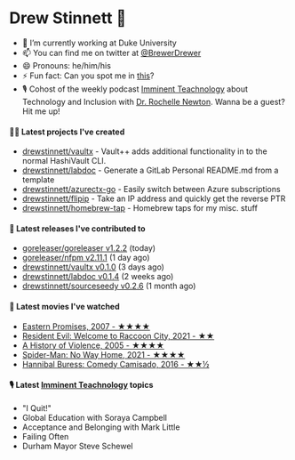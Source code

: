 
# Drew Stinnett 👋

- 🔭 I’m currently working at Duke University
- 📫 You can find me on twitter at [@BrewerDrewer](https://twitter.com/BrewerDrewer)
- 😄 Pronouns: he/him/his
- ⚡ Fun fact: Can you spot me in [this](https://www.youtube.com/watch?v=oL9WnB0qHBA)?
- 🎙 Cohost of the weekly podcast [Imminent Teachnology](https://podcast.imminentteachnology.com/) about Technology and Inclusion with [Dr. Rochelle Newton](https://www.linkedin.com/in/drrochellenewton/). Wanna be a guest? Hit me up!

#### 👨‍💻 Latest projects I've created
- [drewstinnett/vaultx](https://github.com/drewstinnett/vaultx) - Vault&#43;&#43; adds additional functionality in to the normal HashiVault CLI.
- [drewstinnett/labdoc](https://github.com/drewstinnett/labdoc) - Generate a GitLab Personal README.md from a template
- [drewstinnett/azurectx-go](https://github.com/drewstinnett/azurectx-go) - Easily switch between Azure subscriptions
- [drewstinnett/flipip](https://github.com/drewstinnett/flipip) - Take an IP address and quickly get the reverse PTR
- [drewstinnett/homebrew-tap](https://github.com/drewstinnett/homebrew-tap) - Homebrew taps for my misc. stuff

#### 🚀 Latest releases I've contributed to
- [goreleaser/goreleaser v1.2.2](https://github.com/goreleaser/goreleaser/releases/tag/v1.2.2) (today)
- [goreleaser/nfpm v2.11.1](https://github.com/goreleaser/nfpm/releases/tag/v2.11.1) (1 day ago)
- [drewstinnett/vaultx v0.1.0](https://github.com/drewstinnett/vaultx/releases/tag/v0.1.0) (3 days ago)
- [drewstinnett/labdoc v0.1.4](https://github.com/drewstinnett/labdoc/releases/tag/v0.1.4) (2 weeks ago)
- [drewstinnett/sourceseedy v0.2.6](https://github.com/drewstinnett/sourceseedy/releases/tag/v0.2.6) (1 month ago)

#### 🍿 Latest movies I've watched
- [Eastern Promises, 2007 - ★★★★](https://letterboxd.com/mondodrew/film/eastern-promises/)
- [Resident Evil: Welcome to Raccoon City, 2021 - ★★](https://letterboxd.com/mondodrew/film/resident-evil-welcome-to-raccoon-city/)
- [A History of Violence, 2005 - ★★★★](https://letterboxd.com/mondodrew/film/a-history-of-violence/)
- [Spider-Man: No Way Home, 2021 - ★★★★](https://letterboxd.com/mondodrew/film/spider-man-no-way-home/)
- [Hannibal Buress: Comedy Camisado, 2016 - ★★½](https://letterboxd.com/mondodrew/film/hannibal-buress-comedy-camisado/)

#### 🎙 Latest [Imminent Teachnology](https://podcast.imminentteachnology.com/) topics
- &#34;I Quit!&#34;
- Global Education with Soraya Campbell
- Acceptance and Belonging with Mark Little
- Failing Often
- Durham Mayor Steve Schewel